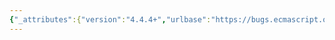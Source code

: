 ```yaml
---
{"_attributes":{"version":"4.4.4+","urlbase":"https://bugs.ecmascript.org/","maintainer":"dherman@mozilla.com"},"bug":{"bug_id":4146,"creation_ts":"2015-03-08 20:41:00 -0700","short_desc":"10.2 + 10.2.1: suggested rewrite","delta_ts":"2015-03-10 15:05:20 -0700","product":"Draft for 7th Edition","component":"Deferred from 6th edition","version":"unspecified","rep_platform":"All","op_sys":"All","bug_status":"CONFIRMED","priority":"Normal","bug_severity":"enhancement","everconfirmed":true,"reporter":{"uid":"jmdyck","name":"Michael Dyck"},"assigned_to":{"uid":"allen","name":"Allen Wirfs-Brock"},"long_desc":[{"commentid":13652,"comment_count":0,"who":{"uid":"jmdyck","name":"Michael Dyck"},"bug_when":"2015-03-08 20:41:30 -0700","thetext":"In 10.2 \"Types of Source Code\" and 10.2.1 \"Strict Mode Code\", ...\n\n{1}\nThe \"four types of ECMAScript code\" don't cover all source text. There are little exceptions like the BindingIdentifier and top-level terminals of a FunctionDeclaration, but there are also big exceptions like classes.\n\n{2}\n10.2 has three long lists of nonterminals, all the same list. 10.2.1 has another list that is almost the same. And there are other repeated bits.\n\nTo address the above (and also the points in Bug 4142 and Bug 4145), here's a suggested rewrite of those two sections.\n\n-----------\n\nSource text is divided into regions according to the 'region-defining nonterminals':\n    Script\n    Module\n    ClassDeclaration\n    ClassExpression\n    FunctionDeclaration\n    ...\n    ArrowFunction\nEach instance of a region-defining nonterminal in a parse tree defines a region that includes all of the matching source text except for the source text of any nested region.\n\nSource text is classified according to the region it belongs to:\n * 'Global code' is source text in a region defined by /Script/.\n\n * 'Module code' is source text in a region defined by /Module/.\n\n * 'Class code' is source text in a region defined by /ClassDeclaration/\n   or /ClassExpression/.\n\n * 'Function code' is source text in a region defined by any other\n   region-defining nonterminal.\n\n * ['Eval code' is defined as it is now, just a special case of global code.]\n\nA region is 'strict' if either it is nested within a region that is strict, or it is:\n    * module code;\n    * class code;\n    * global code that is explicitly strict;\n    * function code whose FunctionBody is explicitly strict; or\n    * eval code that is explicitly strict or is invoked via a direct eval\n        that is in a region that is strict.\n\nwhere \"is explicitly strict\" means\n\"begins with a Directive Prologue that contains a Use Strict Directive\".\n\nFor the purposes of the above definitions *only*, if an invocation of the built-in Function constructor causes source text to be parsed as FunctionBody and FormalParameters, these are deemed to be the FunctionBody and FormalParameters of a FunctionExpression.\n\n[And similarly for GeneratorFunction.]"},{"commentid":13656,"comment_count":1,"who":{"uid":"jmdyck","name":"Michael Dyck"},"bug_when":"2015-03-09 06:43:30 -0700","thetext":"Re {1}, I now recall that most of a class is function code. However, there's still a non-trivial leftover (ClassHeritage) that isn't any of the 4 \"types\" of code."},{"commentid":13677,"comment_count":2,"who":{"uid":"allen","name":"Allen Wirfs-Brock"},"bug_when":"2015-03-10 11:13:23 -0700","thetext":"I don't want to do this big a change at this state in the process.\n\nDeferring to Es7 so we can think about a rewrite in that context"},{"commentid":13688,"comment_count":3,"who":{"uid":"jmdyck","name":"Michael Dyck"},"bug_when":"2015-03-10 15:05:20 -0700","thetext":"okay."}]}}
---
```

